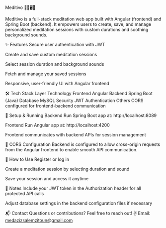 Meditivo 🧘‍♂️🖥️📱


Meditivo is a full-stack meditation web app built with Angular (frontend) and Spring Boot (backend).
It empowers users to create, save, and manage personalized meditation sessions with custom durations and soothing background sounds.

✨ Features
Secure user authentication with JWT

Create and save custom meditation sessions

Select session duration and background sounds

Fetch and manage your saved sessions

Responsive, user-friendly UI with Angular frontend

🛠️ Tech Stack
Layer	Technology
Frontend	Angular
Backend	Spring Boot (Java)
Database	MySQL
Security	JWT Authentication
Others	CORS configured for frontend-backend communication

🚀 Setup & Running
Backend
Run Spring Boot app at: http://localhost:8089

Frontend
Run Angular app at: http://localhost:4200

Frontend communicates with backend APIs for session management

🔧 CORS Configuration
Backend is configured to allow cross-origin requests from the Angular frontend to enable smooth API communication.

🎯 How to Use
Register or log in

Create a meditation session by selecting duration and sound

Save your session and access it anytime

📝 Notes
Include your JWT token in the Authorization header for all protected API calls

Adjust database settings in the backend configuration files if necessary

📬 Contact
Questions or contributions? Feel free to reach out! ✌️
Email: medazizsalemzitoun@gmail.com

